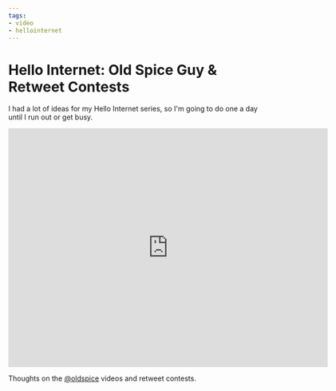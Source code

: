```yaml
---
tags:
- video
- hellointernet
---
```


# Hello Internet: Old Spice Guy & Retweet Contests

I had a lot of ideas for my Hello Internet series, so I'm going to do one a day until I run out or get busy.

<div class="video vimeo"><iframe src="http://player.vimeo.com/video/13474021?title=0&amp;byline=0&amp;portrait=0&amp;color=f05b35" width="640" height="480" frameborder="0" webkitAllowFullScreen mozallowfullscreen allowFullScreen></iframe></div>

Thoughts on the [@oldspice](http://twitter.com/oldspice) videos and retweet contests.

